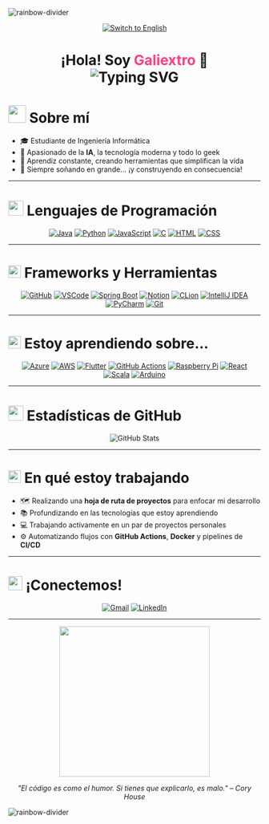 ![rainbow-divider](https://capsule-render.vercel.app/api?type=waving&color=gradient&height=80&width=100%&section=header)

<div align="center">

   [![Switch to English](https://img.shields.io/badge/Switch_to-English-1e90ff?style=for-the-badge&labelColor=000)](README.md)

</div>


<h1 align="center">
  ¡Hola! Soy <span style="color:#ff4081;">Galiextro</span> 👋<br>
  <img src="https://readme-typing-svg.herokuapp.com?font=Fira+Code&size=24&pause=1000&color=36BCF7&center=true&vCenter=true&width=600&lines=Estudiante+de+Ingeniería+Informática;Apasionado+de+la+IA+y+asistentes+virtuales;Aprendiz+constante+y+constructor+de+sueños" alt="Typing SVG" />
</h1>

# <img src="https://github.com/7oSkaaa/7oSkaaa/raw/main/Images/about_me.gif" width="35px" /> Sobre mí

- 🎓 Estudiante de Ingeniería Informática  
- 🤖 Apasionado de la **IA**, la tecnología moderna y todo lo geek  
- 🌱 Aprendiz constante, creando herramientas que simplifican la vida  
- 🚀 Siempre soñando en grande... ¡y construyendo en consecuencia!

---

# <img src="https://github.com/7oSkaaa/7oSkaaa/raw/main/Images/Programming_Languages.gif" width="30px" /> Lenguajes de Programación

<div align="center">

[![Java](https://skillicons.dev/icons?i=java)](https://www.oracle.com/java/)
[![Python](https://skillicons.dev/icons?i=python)](https://www.python.org/)
[![JavaScript](https://skillicons.dev/icons?i=js)](https://developer.mozilla.org/es/docs/Web/JavaScript)
[![C](https://skillicons.dev/icons?i=c)](https://es.wikipedia.org/wiki/C_(lenguaje_de_programación))
[![HTML](https://skillicons.dev/icons?i=html)](https://developer.mozilla.org/es/docs/Web/HTML)
[![CSS](https://skillicons.dev/icons?i=css)](https://developer.mozilla.org/es/docs/Web/CSS)

</div>

---

# <img src="https://img.icons8.com/ios-filled/50/ffffff/settings.png" width="25" height="25" /> Frameworks y Herramientas

<div align="center">

  [![GitHub](https://skillicons.dev/icons?i=github)](https://github.com/)
  [![VSCode](https://skillicons.dev/icons?i=vscode)](https://code.visualstudio.com/)
  [![Spring Boot](https://skillicons.dev/icons?i=spring)](https://spring.io/projects/spring-boot)
  [![Notion](https://skillicons.dev/icons?i=notion)](https://www.notion.so/)
  [![CLion](https://skillicons.dev/icons?i=clion)](https://www.jetbrains.com/clion/)
  [![IntelliJ IDEA](https://skillicons.dev/icons?i=idea)](https://www.jetbrains.com/idea/)
  [![PyCharm](https://skillicons.dev/icons?i=pycharm)](https://www.jetbrains.com/pycharm/)
  [![Git](https://skillicons.dev/icons?i=git)](https://git-scm.com/)

</div>

---

# <img src="https://img.icons8.com/color/48/light-on--v1.png" width="25" height="25" /> Estoy aprendiendo sobre...

<div align="center">

  [![Azure](https://skillicons.dev/icons?i=azure)](https://azure.microsoft.com/)
  [![AWS](https://skillicons.dev/icons?i=aws)](https://aws.amazon.com/)
  [![Flutter](https://skillicons.dev/icons?i=flutter)](https://flutter.dev/)
  [![GitHub Actions](https://skillicons.dev/icons?i=githubactions)](https://github.com/features/actions)
  [![Raspberry Pi](https://skillicons.dev/icons?i=raspberrypi)](https://www.raspberrypi.com/)
  [![React](https://skillicons.dev/icons?i=react)](https://reactjs.org/)
  [![Scala](https://skillicons.dev/icons?i=scala)](https://www.scala-lang.org/)
  [![Arduino](https://skillicons.dev/icons?i=arduino)](https://www.arduino.cc/)

</div>

---

# <img src="https://github.com/7oSkaaa/7oSkaaa/raw/main/Images/Statistics.gif" width="30px" /> Estadísticas de GitHub

<div align="center">

  ![GitHub Stats](https://github-readme-stats.vercel.app/api?username=galiextro&show_icons=true&theme=github_dark)

</div>

---

# <img src="https://img.icons8.com/color/48/search--v1.png" width="25" height="25" /> En qué estoy trabajando

- 🗺️ Realizando una **hoja de ruta de proyectos** para enfocar mi desarrollo  
- 📚 Profundizando en las tecnologías que estoy aprendiendo  
- 💻 Trabajando activamente en un par de proyectos personales  
- ⚙️ Automatizando flujos con **GitHub Actions**, **Docker** y pipelines de **CI/CD**

---

# <img src="https://img.icons8.com/color/48/000000/contacts.png" width="28" height="28" /> ¡Conectemos!

<div align="center">

  [![Gmail](https://skillicons.dev/icons?i=gmail)](https://mail.google.com/mail/?view=cm&fs=1&to=alexuntaru10@gmail.com)
  [![LinkedIn](https://skillicons.dev/icons?i=linkedin)](https://www.linkedin.com/in/alexandru-untaru-083609277/)

</div>

---

<div align="center">
  <img src="https://media.giphy.com/media/qgQUggAC3Pfv687qPC/giphy.gif" width="300" />
</div>

<p align="center">
  <em>"El código es como el humor. Si tienes que explicarlo, es malo." – Cory House</em>
</p>

![rainbow-divider](https://capsule-render.vercel.app/api?type=waving&color=gradient&height=80&width=100%&section=footer)
